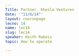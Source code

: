 ```yaml
---
Title: Partner, Khosla Ventures
date: '"11/6/14"'
layout: coursepage
lecno: 14
name: lec14
slug: lec14
speaker: Keith Rabois
topic: How to operate

---
```


